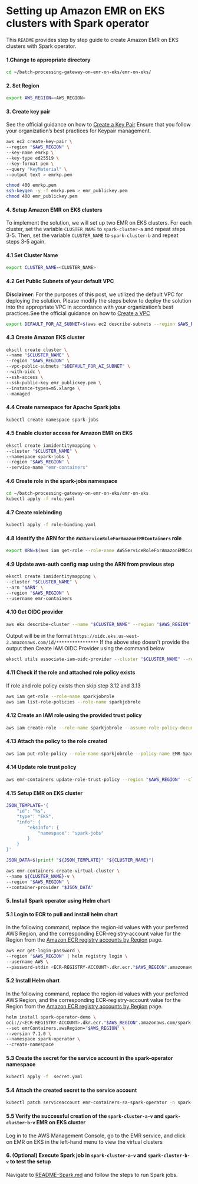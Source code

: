 # Setting up Amazon EMR on EKS clusters with Spark operator

This ```README``` provides step by step guide to create Amazon EMR on EKS clusters with Spark operator.

#### 1.Change to appropriate directory

```sh
cd ~/batch-processing-gateway-on-emr-on-eks/emr-on-eks/
```

#### 2. Set Region

```sh
export AWS_REGION=<AWS_REGION>
```

#### 3. Create key pair
See the official guidance on how to [Create a Key Pair](https://docs.aws.amazon.com/AWSEC2/latest/UserGuide/create-key-pairs.html)
Ensure that you follow your organization’s best practices for Keypair management.

```sh
aws ec2 create-key-pair \
--region "$AWS_REGION" \
--key-name emrkp \
--key-type ed25519 \
--key-format pem \
--query "KeyMaterial" \
--output text > emrkp.pem

chmod 400 emrkp.pem
ssh-keygen -y -f emrkp.pem > emr_publickey.pem
chmod 400 emr_publickey.pem
```

#### 4. Setup Amazon EMR on EKS clusters 
To implement the solution, we will set up two EMR on EKS clusters. 
For each cluster, set the variable ```CLUSTER_NAME``` to ```spark-cluster-a``` and repeat steps 3-5. 
Then, set the variable ```CLUSTER_NAME``` to ```spark-cluster-b``` and repeat steps 3-5 again.

#### 4.1 Set Cluster Name 

```sh
export CLUSTER_NAME=<CLUSTER_NAME>
```

#### 4.2 Get Public Subnets of your default VPC

**Disclaimer**: For the purposes of this post, we utilized the default VPC for deploying the solution. Please modify the steps below to deploy the solution into the appropriate VPC in accordance with your organization’s best practices.See the official guidance on how to [Create a VPC](https://docs.aws.amazon.com/vpc/latest/userguide/create-vpc.html)

```sh
export DEFAULT_FOR_AZ_SUBNET=$(aws ec2 describe-subnets --region $AWS_REGION --filters "Name=default-for-az,Values=true" --query "Subnets[*].SubnetId" | jq -r '. | map(tostring) | join(",")')
```

#### 4.3 Create Amazon EKS cluster 

```sh
eksctl create cluster \
--name "$CLUSTER_NAME" \
--region "$AWS_REGION" \
--vpc-public-subnets "$DEFAULT_FOR_AZ_SUBNET" \
--with-oidc \
--ssh-access \
--ssh-public-key emr_publickey.pem \
--instance-types=m5.xlarge \
--managed
```

#### 4.4 Create namespace for Apache Spark jobs

```sh
kubectl create namespace spark-jobs
```

#### 4.5 Enable cluster access for Amazon EMR on EKS

```sh
eksctl create iamidentitymapping \
--cluster "$CLUSTER_NAME" \
--namespace spark-jobs \
--region "$AWS_REGION" \
--service-name "emr-containers"
```

#### 4.6 Create role in the spark-jobs namespace

```sh
cd ~/batch-processing-gateway-on-emr-on-eks/emr-on-eks
kubectl apply -f role.yaml
```

#### 4.7 Create rolebinding

```sh
kubectl apply -f role-binding.yaml
```

#### 4.8 Identify the ARN for the `AWSServiceRoleForAmazonEMRContainers` role

```sh
export ARN=$(aws iam get-role --role-name AWSServiceRoleForAmazonEMRContainers --region "$AWS_REGION" --query 'Role.Arn' --output text)
```

#### 4.9 Update aws-auth config map using the ARN from previous step

```sh
eksctl create iamidentitymapping \
--cluster "$CLUSTER_NAME" \
--arn "$ARN" \
--region "$AWS_REGION" \
--username emr-containers
```

#### 4.10 Get OIDC provider 
```sh
aws eks describe-cluster --name "$CLUSTER_NAME" --region "$AWS_REGION" --query "cluster.identity.oidc.issuer" --output text

```

Output will be in the format `https://oidc.eks.us-west-2.amazonaws.com/id/****************`
If the above step doesn't provide the output then Create IAM OIDC Provider using the command below 

```sh
eksctl utils associate-iam-oidc-provider --cluster "$CLUSTER_NAME" --region "$AWS_REGION" --approve
```

#### 4.11 Check if the role and attached role policy exists 

If role and role policy exists then skip step 3.12 and 3.13

```sh
aws iam get-role --role-name sparkjobrole
aws iam list-role-policies --role-name sparkjobrole
```

#### 4.12 Create an IAM role using the provided trust policy 
```sh
aws iam create-role --role-name sparkjobrole --assume-role-policy-document file://eks-trust-policy.json
```

#### 4.13 Attach the policy to the role created
```sh
aws iam put-role-policy --role-name sparkjobrole --policy-name EMR-Spark-Job-Execution --policy-document file://eks-job-role-policy.json
```

#### 4.14 Update role trust policy
```sh
aws emr-containers update-role-trust-policy --region "$AWS_REGION" --cluster-name "$CLUSTER_NAME" --namespace spark-jobs --role-name sparkjobrole
```

#### 4.15 Setup EMR on EKS cluster

```sh
JSON_TEMPLATE='{
    "id": "%s",
    "type": "EKS",
    "info": {
        "eksInfo": {
            "namespace": "spark-jobs"
        }
    }
}'

JSON_DATA=$(printf "${JSON_TEMPLATE}" "${CLUSTER_NAME}")

aws emr-containers create-virtual-cluster \
--name ${CLUSTER_NAME}-v \
--region "$AWS_REGION" \
--container-provider "$JSON_DATA"
```

#### 5. Install Spark operator using Helm chart 

#### 5.1 Login to ECR to pull and install helm chart 

In the following command, replace the region-id values with your preferred AWS Region, and the corresponding ECR-registry-account value for the Region from the [Amazon ECR registry accounts by Region](https://docs.aws.amazon.com/emr/latest/EMR-on-EKS-DevelopmentGuide/docker-custom-images-tag.html#docker-custom-images-ECR) page.

```sh
aws ecr get-login-password \
--region "$AWS_REGION" | helm registry login \
--username AWS \
--password-stdin <ECR-REGISTRY-ACCOUNT>.dkr.ecr."$AWS_REGION".amazonaws.com
```

#### 5.2 Install Helm chart

In the following command, replace the region-id values with your preferred AWS Region, and the corresponding ECR-registry-account value for the Region from the [Amazon ECR registry accounts by Region](https://docs.aws.amazon.com/emr/latest/EMR-on-EKS-DevelopmentGuide/docker-custom-images-tag.html#docker-custom-images-ECR) page.

```sh
helm install spark-operator-demo \
oci://<ECR-REGISTRY-ACCOUNT>.dkr.ecr."$AWS_REGION".amazonaws.com/spark-operator \
--set emrContainers.awsRegion="$AWS_REGION" \
--version 7.1.0 \
--namespace spark-operator \
--create-namespace 
```

#### 5.3 Create the secret for the service account in the spark-operator namespace
```sh
kubectl apply -f  secret.yaml
```

#### 5.4 Attach the created secret to the service account
```sh
kubectl patch serviceaccount emr-containers-sa-spark-operator -n spark-operator -p '{"secrets": [{"name": "emr-containers-sa-spark-operator-token"}]}'
```

#### 5.5 Verify the successful creation of the ```spark-cluster-a-v``` and ```spark-cluster-b-v``` EMR on EKS cluster

Log in to the AWS Management Console, go to the EMR service, and click on EMR on EKS in the left-hand menu to view the virtual clusters


#### 6. (Optional) Execute Spark job in ```spark-cluster-a-v``` and ```spark-cluster-b-v``` to test the setup

Navigate to [README-Spark.md](emr-on-eks/README-Spark.md) and follow the steps to run Spark jobs.